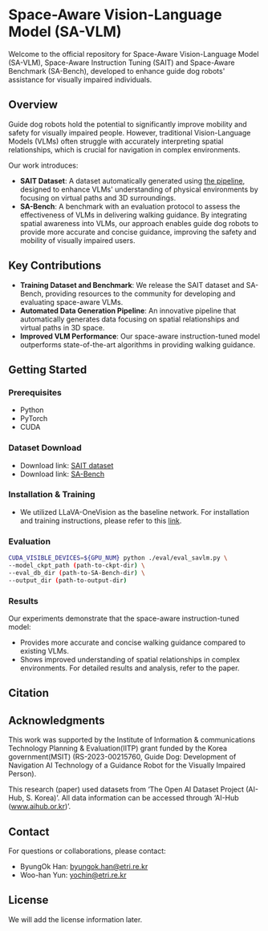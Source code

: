 # Space-Aware Vision-Language Model (SA-VLM)

Welcome to the official repository for Space-Aware Vision-Language Model (SA-VLM), Space-Aware Instruction Tuning (SAIT) and Space-Aware Benchmark (SA-Bench), developed to enhance guide dog robots' assistance for visually impaired individuals.

## Overview
Guide dog robots hold the potential to significantly improve mobility and safety for visually impaired people. However, traditional Vision-Language Models (VLMs) often struggle with accurately interpreting spatial relationships, which is crucial for navigation in complex environments.

Our work introduces:
* **SAIT Dataset**: A dataset automatically generated using [the pipeline](https://github.com/yochin/PathGuidedVQA), designed to enhance VLMs' understanding of physical environments by focusing on virtual paths and 3D surroundings.
* **SA-Bench**: A benchmark with an evaluation protocol to assess the effectiveness of VLMs in delivering walking guidance.
By integrating spatial awareness into VLMs, our approach enables guide dog robots to provide more accurate and concise guidance, improving the safety and mobility of visually impaired users.

## Key Contributions
* **Training Dataset and Benchmark**: We release the SAIT dataset and SA-Bench, providing resources to the community for developing and evaluating space-aware VLMs.
* **Automated Data Generation Pipeline**: An innovative pipeline that automatically generates data focusing on spatial relationships and virtual paths in 3D space.
* **Improved VLM Performance**: Our space-aware instruction-tuned model outperforms state-of-the-art algorithms in providing walking guidance.

## Getting Started
### Prerequisites
* Python
* PyTorch
* CUDA

### Dataset Download
* Download link: [SAIT dataset](https://o365ust-my.sharepoint.com/:u:/g/personal/byungok_han_office_ust_ac_kr/ESGRDqkurZZMmmGUAOEeIxIBc0wxOMa2yQDMzriMHhU-SA?e=laz3nd)
* Download link: [SA-Bench](https://o365ust-my.sharepoint.com/:u:/g/personal/byungok_han_office_ust_ac_kr/Eb_LeNjmO3NJjErJMl3fYUMBvNET3KM74bDEkIpiBoRDDA?e=AQD41t)

### Installation & Training
* We utilized LLaVA-OneVision as the baseline network. For installation and training instructions, please refer to this [link](https://github.com/LLaVA-VL/LLaVA-NeXT).

### Evaluation
```bash
CUDA_VISIBLE_DEVICES=${GPU_NUM} python ./eval/eval_savlm.py \
--model_ckpt_path (path-to-ckpt-dir) \
--eval_db_dir (path-to-SA-Bench-dir) \
--output_dir (path-to-output-dir)
```

### Results
Our experiments demonstrate that the space-aware instruction-tuned model:

* Provides more accurate and concise walking guidance compared to existing VLMs.
* Shows improved understanding of spatial relationships in complex environments.
For detailed results and analysis, refer to the paper.

## Citation


## Acknowledgments
This work was supported by the Institute of Information & communications Technology Planning & Evaluation(IITP) grant funded by the Korea government(MSIT) (RS-2023-00215760, Guide Dog: Development of Navigation AI Technology of a Guidance Robot for the Visually Impaired Person). 

This research (paper) used datasets from ‘The Open AI Dataset Project (AI-Hub, S. Korea)’. All data information can be accessed through ‘AI-Hub (www.aihub.or.kr)’.

## Contact
For questions or collaborations, please contact:

* ByungOk Han: byungok.han@etri.re.kr
* Woo-han Yun: yochin@etri.re.kr

## License
We will add the license information later.
